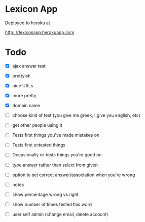 
Lexicon App
===========

Deployed to heroku at

<http:://lexiconapp.herokuapp.com>

Todo
====

- [x] ajax answer test
- [x] prettyish
- [x] nice URLs.
- [x] more pretty
- [x] domain name
- [ ] choose kind of test (you give me greek, I give you english, etc)
- [ ] get other people using it
- [ ] Tests first things you've made mistakes on
- [ ] Tests first untested things
- [ ] Occasionally re-tests things you're good on
- [ ] type answer rather than select from given
- [ ] option to set correct answer/association when you're wrong
- [ ] notes
- [ ] show percentage wrong vs right
- [ ] show number of times tested this word
- [ ] user self admin (change email, delete account)

